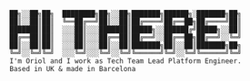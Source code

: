 ```
██╗░░██╗██╗  ████████╗██╗░░██╗███████╗██████╗░███████╗██╗
██║░░██║██║  ╚══██╔══╝██║░░██║██╔════╝██╔══██╗██╔════╝██║
███████║██║  ░░░██║░░░███████║█████╗░░██████╔╝█████╗░░██║
██╔══██║██║  ░░░██║░░░██╔══██║██╔══╝░░██╔══██╗██╔══╝░░╚═╝
██║░░██║██║  ░░░██║░░░██║░░██║███████╗██║░░██║███████╗██╗
╚═╝░░╚═╝╚═╝  ░░░╚═╝░░░╚═╝░░╚═╝╚══════╝╚═╝░░╚═╝╚══════╝╚═╝
I'm Oriol and I work as Tech Team Lead Platform Engineer.
Based in UK & made in Barcelona
```


<!--
**ori-sc/ori-sc** is a ✨ _special_ ✨ repository because its `README.md` (this file) appears on your GitHub profile.

Here are some ideas to get you started:

- 🔭 I’m currently working on ...
- 🌱 I’m currently learning ...
- 👯 I’m looking to collaborate on ...
- 🤔 I’m looking for help with ...
- 💬 Ask me about ...
- 📫 How to reach me: ...
- 😄 Pronouns: ...
- ⚡ Fun fact: ...

[![My GitHub Stats](https://github-readme-stats.vercel.app/api/?username=ori-sc&count_private=true&theme=tokyonight&showicons=true)]()
[![My GitHub Language Stats](https://github-readme-stats.vercel.app/api/top-langs/?username=ori-sc&langs_count=5&theme=tokyonight)]()

-->
